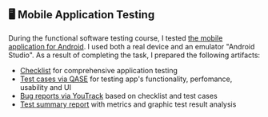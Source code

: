 ## 🖥️ Mobile Application Testing

During the functional software testing course, I tested <a href="https://drive.google.com/file/d/1IkqWnm6z293ETG0MdveKTjrsrWd7WQHz/view?usp=sharing">the mobile application for Android</a>. I used both a real device and an emulator "Android Studio". As a result of completing the task, I prepared the following artifacts:

 <ul>
<li>  <a href="https://docs.google.com/spreadsheets/d/1jETb3LnuVTXifTDAgO2c4DyUnVER505e7ex1W-sPAK8/edit?usp=sharing">Checklist</a> for comprehensive application testing </li> 
<li>  <a href="https://drive.google.com/file/d/124VEMMndwvSrnvHkszBESATbMNuSlb8I/view?usp=sharing">Test cases via QASE</a> for testing app's functionality, perfomance, usability and UI </li> 
<li>  <a href="https://drive.google.com/file/d/1FzgiX98B18DANVwTrbRNX_ue2ttDKUAW/view?usp=sharing">Bug reports via YouTrack</a> based on checklist and test cases </li> 
 <li>  <a href="https://docs.google.com/document/d/1QEaiBFQ6I-LpV5eaEbx3TBMgPK5Xx6Uw7XEUojZuPzI/edit?usp=sharing">Test summary report</a> with metrics and graphic test result analysis </li> 
 </ul>
